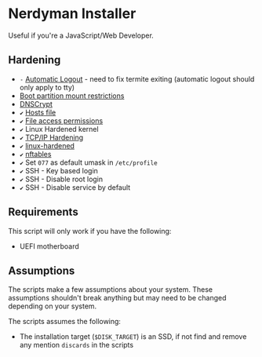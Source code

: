 # Nerdyman Installer

Useful if you're a JavaScript/Web Developer.

## Hardening
-   `-` [Automatic Logout](<https://wiki.archlinux.org/index.php/security#Custom_hardening_flagsAutomatic_logout>) - need to fix termite exiting (automatic logout should only apply to tty)
-   [Boot partition mount restrictions](<https://wiki.archlinux.org/index.php/security#Mount_options>)
-   [DNSCrypt](<https://wiki.archlinux.org/index.php/DNSCrypt>)
-   `✔` [Hosts file](<https://github.com/StevenBlack/hosts>)
-   `✔` [File access permissions](<https://wiki.archlinux.org/index.php/security#File_access_permissions>)
-   `✔` Linux Hardened kernel
-   `✔` [TCP/IP Hardening](<https://wiki.archlinux.org/index.php/Sysctl#TCP.2FIP_stack_hardening>)
-   `✔` [linux-hardened](<https://www.archlinux.org/packages/community/x86_64/linux-hardened/>)
-   `✔` [nftables](<https://wiki.archlinux.org/index.php/nftables>)
-   `✔` Set `077` as default umask in `/etc/profile`
-   `✔` SSH - Key based login
-   `✔` SSH - Disable root login
-   `✔` SSH - Disable service by default

## Requirements

This script will only work if you have the following:
-   UEFI motherboard

## Assumptions

The scripts make a few assumptions about your system. These assumptions shouldn't break anything but may need to be changed depending on your system.

The scripts assumes the following:
-   The installation target (`$DISK_TARGET`) is an SSD, if not find and remove any mention `discards` in the scripts
